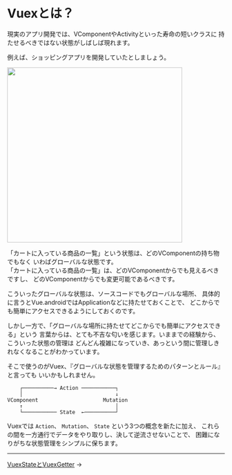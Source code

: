 
Vuexとは？
================================================================================

現実のアプリ開発では、VComponentやActivityといった寿命の短いクラスに
持たせるべきではない状態がしばしば現れます。

例えば、ショッピングアプリを開発していたとしましょう。

<img src="https://raw.github.com/wcaokaze/Vue.android/master/imgs/example_status.png" width="405px">

「カートに入っている商品の一覧」という状態は、どのVComponentの持ち物でもなく
いわばグローバルな状態です。  
「カートに入っている商品の一覧」は、どのVComponentからでも見えるべきですし、
どのVComponentからでも変更可能であるべきです。

こういったグローバルな状態は、ソースコードでもグローバルな場所、
具体的に言うとVue.androidではApplicationなどに持たせておくことで、
どこからでも簡単にアクセスできるようにしておくのです。

しかし一方で、「グローバルな場所に持たせてどこからでも簡単にアクセスできる」という
言葉からは、とても不吉な匂いを感じます。いままでの経験から、こういった状態の管理は
どんどん複雑になっていき、あっという間に管理しきれなくなることがわかっています。

そこで使うのがVuex、『グローバルな状態を管理するためのパターンとルール』と言っても
いいかもしれません。

```
    ┌──────────→ Action ───────────┐
    │                              ↓
VComponent                     Mutation
    ↑                              │
    └─────────── State  ←──────────┘
```
Vuexでは `Action`、 `Mutation`、 `State` という3つの概念を新たに加え、
これらの間を一方通行でデータをやり取りし、決して逆流させないことで、
困難になりがちな状態管理をシンプルに保ちます。


* * * * * * * * * * * * * * * * * * * * * * * * * * * * * * * * * * * * * * * *

[VuexStateとVuexGetter](VuexStates-and-VuexGetters.md) →


